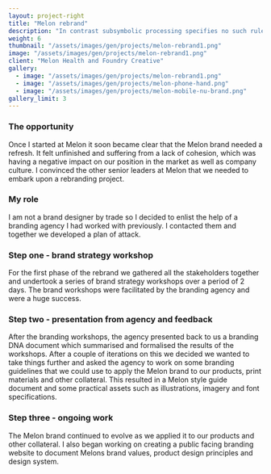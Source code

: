```yaml
---
layout: project-right
title: "Melon rebrand"
description: "In contrast subsymbolic processing specifies no such rules a priori and relies on emergent properties of processing units"
weight: 6
thumbnail: "/assets/images/gen/projects/melon-rebrand1.png"
image: "/assets/images/gen/projects/melon-rebrand1.png"
client: "Melon Health and Foundry Creative"
gallery:
  - image: "/assets/images/gen/projects/melon-rebrand1.png"
  - image: "/assets/images/gen/projects/melon-phone-hand.png"
  - image: "/assets/images/gen/projects/melon-mobile-nu-brand.png"
gallery_limit: 3
---
```


### The opportunity

Once I started at Melon it soon became clear that the Melon brand needed a refresh. It felt unfinished and suffering from a lack of cohesion, which was having a negative impact on our position in the market as well as company culture. I convinced the other senior leaders at Melon that we needed to embark upon a rebranding project.

### My role

I am not a brand designer by trade so I decided to enlist the help of a branding agency I had worked with previously. I contacted them and together we developed a plan of attack.

### Step one - brand strategy workshop

For the first phase of the rebrand we gathered all the stakeholders together and undertook a series of brand strategy workshops over a period of 2 days. The brand workshops were facilitated by the branding agency and were a huge success.

### Step two - presentation from agency and feedback

After the branding workshops, the agency presented back to us a branding DNA document which summarised and formalised the results of the workshops. After a couple of iterations on this we decided we wanted to take things further and asked the agency to work on some branding guidelines that we could use to apply the Melon brand to our products, print materials and other collateral. This resulted in a Melon style guide document and some practical assets such as illustrations, imagery and font specifications.

### Step three - ongoing work

The Melon brand continued to evolve as we applied it to our products and other collateral. I also began working on creating a public facing branding website to document Melons brand values, product design principles and design system.
